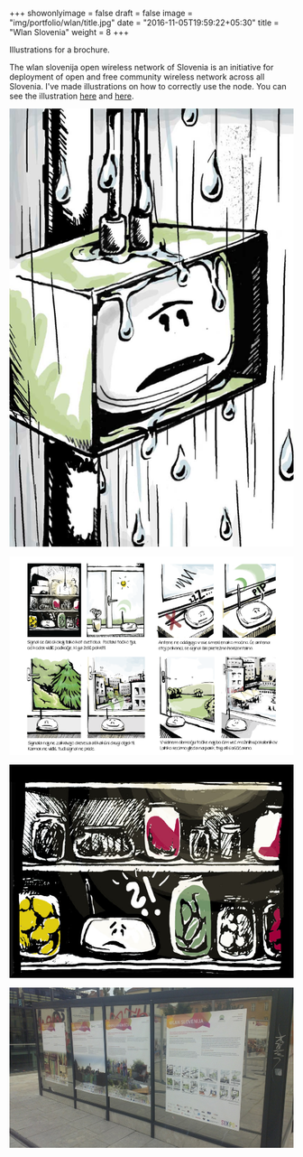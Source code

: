 +++
showonlyimage = false
draft = false
image = "img/portfolio/wlan/title.jpg"
date = "2016-11-05T19:59:22+05:30"
title = "Wlan Slovenia"
weight = 8
+++

Illustrations for a brochure.
<!--more-->

The wlan slovenija open wireless network of Slovenia is an initiative for deployment of open and free community wireless network across all Slovenia. I've made illustrations on how to correctly use the node. You can see the illustration [here](https://wlan-si.net/en/gallery/) and [here](https://peoplesopen.net/blog/how-to-position-your-mesh-node/).

![First page](/img/portfolio/wlan/title.jpg)

![Just illustration](/img/portfolio/wlan/zgibanka2a.png)

![Just illustration](/img/portfolio/wlan/wlanko2_800_600.jpg)

![Just illustration](/img/portfolio/wlan/wlan-exhibition.jpg)